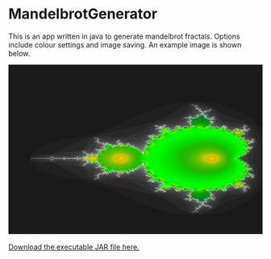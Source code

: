 # MandelbrotGenerator

This is an app written in java to generate mandelbrot fractals. Options include colour settings and image saving. An example image is shown below.

![An example Mandelbrot image](https://raw.githubusercontent.com/mitchellwaite/MandelbrotMaker/master/905809364.png)

[Download the executable JAR file here.](https://github.com/mitchellwaite/MandelbrotMaker/raw/master/MandelbrotGenerator.jar)
